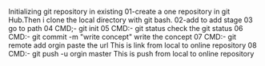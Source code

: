   Initializing git repository in existing
 01-create a one repository in git Hub.Then i clone the local directory with git bash.
 02-add to add stage 
 03 go to path
 04 CMD;- git init
 05 CMD:- git status                                   check the git status
 06 CMD:- git commit -m "write concept"                write the concept
 07 CMD:- git remote add orgin paste the url           This is link from local to online repository
 08 CMD:- git push -u orgin master                     This is push from local to online repository
 
 